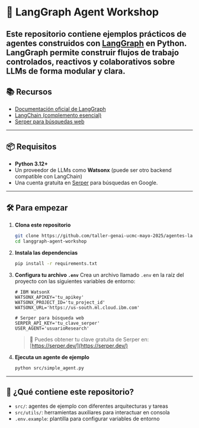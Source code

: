# 🧠 LangGraph Agent Workshop

Este repositorio contiene ejemplos prácticos de agentes construidos con [LangGraph](https://github.com/langchain-ai/langgraph) en **Python**. LangGraph permite construir flujos de trabajo controlados, reactivos y colaborativos sobre LLMs de forma modular y clara.
---

## 📚 Recursos

* [Documentación oficial de LangGraph](https://docs.langgraph.dev/)
* [LangChain (complemento esencial)](https://docs.langchain.com/docs/)
* [Serper para búsquedas web](https://serper.dev/)

---

## 📦 Requisitos

* **Python 3.12+**
* Un proveedor de LLMs como **Watsonx** (puede ser otro backend compatible con LangChain)
* Una cuenta gratuita en [Serper](https://serper.dev/) para búsquedas en Google.

---

## 🛠️ Para empezar

1. **Clona este repositorio**

   ```bash
   git clone https://github.com/taller-genai-ucmc-mayo-2025/agentes-langgraph-taller
   cd langgraph-agent-workshop
   ```

2. **Instala las dependencias**

   ```bash
   pip install -r requirements.txt
   ```

3. **Configura tu archivo `.env`**
   Crea un archivo llamado `.env` en la raíz del proyecto con las siguientes variables de entorno:

   ```env
   # IBM WatsonX
   WATSONX_APIKEY='tu_apikey'
   WATSONX_PROJECT_ID='tu_project_id'
   WATSONX_URL='https://us-south.ml.cloud.ibm.com'

   # Serper para búsqueda web
   SERPER_API_KEY='tu_clave_serper'
   USER_AGENT='usuarioResearch'
   ```

   > 📝 Puedes obtener tu clave gratuita de Serper en: [https://serper.dev/](https://serper.dev/)

4. **Ejecuta un agente de ejemplo**

   ```bash
   python src/simple_agent.py
   ```

---

## 🤖 ¿Qué contiene este repositorio?

* `src/`: agentes de ejemplo con diferentes arquitecturas y tareas
* `src/utils/`: herramientas auxiliares para interactuar en consola
* `.env.example`: plantilla para configurar variables de entorno
